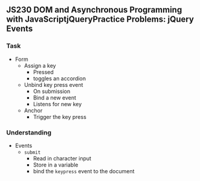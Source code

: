 ## JS230 DOM and Asynchronous Programming with JavaScriptjQueryPractice Problems: jQuery Events

### Task
- Form
  + Assign a key
    * Pressed
    * toggles an accordion
  + Unbind key press event
    * On submission
    * Bind a new event
    * Listens for new key
  + Anchor
    * Trigger the key press

### Understanding
- Events
  + `submit`
    * Read in character input
    * Store in a variable
    * bind the `keypress` event to the document
